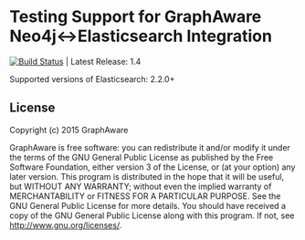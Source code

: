 Testing Support for GraphAware Neo4j<->Elasticsearch Integration
================================================================

[![Build Status](https://travis-ci.org/graphaware/neo4j-elasticsearch-tests.png)](https://travis-ci.org/graphaware/neo4j-elasticsearch-tests) | Latest Release: 1.4

Supported versions of Elasticsearch: 2.2.0+

License
-------

Copyright (c) 2015 GraphAware

GraphAware is free software: you can redistribute it and/or modify it under the terms of the GNU General Public License
as published by the Free Software Foundation, either version 3 of the License, or (at your option) any later version.
This program is distributed in the hope that it will be useful, but WITHOUT ANY WARRANTY; without even the implied
warranty of MERCHANTABILITY or FITNESS FOR A PARTICULAR PURPOSE. See the GNU General Public License for more details.
You should have received a copy of the GNU General Public License along with this program.
If not, see <http://www.gnu.org/licenses/>.
